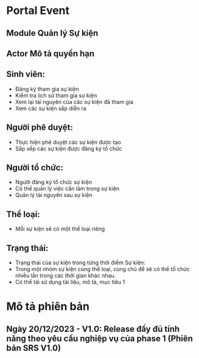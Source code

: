 
# Portal Event
## Module Quản lý Sự kiện
## Actor Mô tả quyền hạn
## Sinh viên:	
- Đăng ký tham gia sự kiện
- Kiểm tra lịch sử tham gia sự kiện
- Xem lại tài nguyên của các sự kiện đã tham gia
- Xem các sự kiện sắp diễn ra

## Người phê duyệt:	
- Thực hiện phê duyệt các sự kiện được tạo
- Sắp xếp các sự kiện được đăng ký tổ chức

## Người tổ chức:	
- Người đăng ký tổ chức sự kiện
- Có thể quản lý việc cần làm trong sự kiện
- Quản lý tài nguyên sau sự kiện

## Thể loại:
- Mỗi sự kiện sẽ có một thể loại riêng 

## Trạng thái:	
- Trạng thái của sự kiện trong từng thời điểm
Sự kiện: 
- Trong một nhóm sự kiện cùng thể loại, cùng chủ đề sẽ có thể tổ chức nhiều lần trong các thời gian khác nhau.
- Có thể tái sử dụng tài liệu, mô tả, mục tiêu  1

# Mô tả phiên bản
## Ngày 20/12/2023 - V1.0: Release đầy đủ tính năng theo yêu cầu nghiệp vụ của phase 1 (Phiên bản SRS V1.0)

